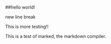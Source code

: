 ##hello world!

new line break

This is more testing!!

This is a test of marked, the markdown compiler.
